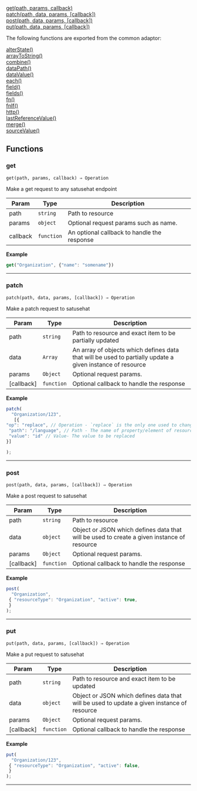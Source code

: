 <dl>
<dt>
    <a href="#get">get(path, params, callback)</a></dt>
<dt>
    <a href="#patch">patch(path, data, params, [callback])</a></dt>
<dt>
    <a href="#post">post(path, data, params, [callback])</a></dt>
<dt>
    <a href="#put">put(path, data, params, [callback])</a></dt>
</dl>

The following functions are exported from the common adaptor:
<dl>
<dt>
    <a href="/adaptors/packages/common-docs#alterstate">alterState()</a>
</dt>
<dt>
    <a href="/adaptors/packages/common-docs#arraytostring">arrayToString()</a>
</dt>
<dt>
    <a href="/adaptors/packages/common-docs#combine">combine()</a>
</dt>
<dt>
    <a href="/adaptors/packages/common-docs#datapath">dataPath()</a>
</dt>
<dt>
    <a href="/adaptors/packages/common-docs#datavalue">dataValue()</a>
</dt>
<dt>
    <a href="/adaptors/packages/common-docs#each">each()</a>
</dt>
<dt>
    <a href="/adaptors/packages/common-docs#field">field()</a>
</dt>
<dt>
    <a href="/adaptors/packages/common-docs#fields">fields()</a>
</dt>
<dt>
    <a href="/adaptors/packages/common-docs#fn">fn()</a>
</dt>
<dt>
    <a href="/adaptors/packages/common-docs#fnif">fnIf()</a>
</dt>
<dt>
    <a href="/adaptors/packages/common-docs#http">http()</a>
</dt>
<dt>
    <a href="/adaptors/packages/common-docs#lastreferencevalue">lastReferenceValue()</a>
</dt>
<dt>
    <a href="/adaptors/packages/common-docs#merge">merge()</a>
</dt>
<dt>
    <a href="/adaptors/packages/common-docs#sourcevalue">sourceValue()</a>
</dt></dl>

## Functions
### get

<p><code>get(path, params, callback) ⇒ Operation</code></p>

Make a get request to any satusehat endpoint


| Param | Type | Description |
| --- | --- | --- |
| path | <code>string</code> | Path to resource |
| params | <code>object</code> | Optional request params such as name. |
| callback | <code>function</code> | An optional callback to handle the response |

**Example**
```js
get("Organization", {"name": "somename"})
```

* * *

### patch

<p><code>patch(path, data, params, [callback]) ⇒ Operation</code></p>

Make a patch request to satusehat


| Param | Type | Description |
| --- | --- | --- |
| path | <code>string</code> | Path to resource and exact item to be partially updated |
| data | <code>Array</code> | An array of objects which defines data that will be used to partially update a given instance of resource |
| params | <code>Object</code> | Optional request params. |
| [callback] | <code>function</code> | Optional callback to handle the response |

**Example**
```js
patch(
  "Organization/123",
   [{
"op": "replace", // Operation - `replace` is the only one used to change a specific property or element
 "path": "/language", // Path - The name of property/element of resource to be replaced
 "value": "id" // Value- The value to be replaced
}]

);
```

* * *

### post

<p><code>post(path, data, params, [callback]) ⇒ Operation</code></p>

Make a post request to satusehat


| Param | Type | Description |
| --- | --- | --- |
| path | <code>string</code> | Path to resource |
| data | <code>object</code> | Object or JSON which defines data that will be used to create a given instance of resource |
| params | <code>Object</code> | Optional request params. |
| [callback] | <code>function</code> | Optional callback to handle the response |

**Example**
```js
post(
  "Organization",
 { "resourceType": "Organization", "active": true,
 }
);
```

* * *

### put

<p><code>put(path, data, params, [callback]) ⇒ Operation</code></p>

Make a put request to satusehat


| Param | Type | Description |
| --- | --- | --- |
| path | <code>string</code> | Path to resource and exact item to be updated |
| data | <code>object</code> | Object or JSON which defines data that will be used to update a given instance of resource |
| params | <code>Object</code> | Optional request params. |
| [callback] | <code>function</code> | Optional callback to handle the response |

**Example**
```js
put(
  "Organization/123",
 { "resourceType": "Organization", "active": false,
 }
);
```

* * *

